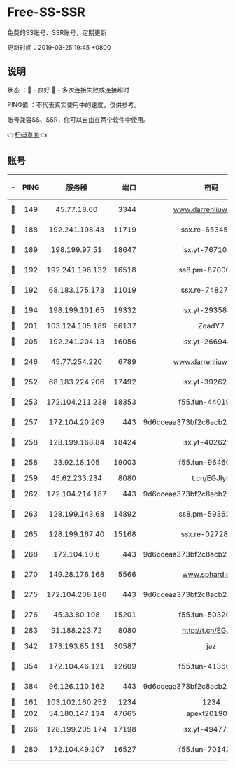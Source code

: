 # Free-SS-SSR

免费的SS账号、SSR账号，定期更新

更新时间：2019-03-25 19:45 +0800

## 说明

状态     ：🙂 - 良好 🙁 - 多次连接失败或连接超时

PING值   ：不代表真实使用中的速度，仅供参考。

账号兼容SS、SSR，你可以自由在两个软件中使用。

👉[扫码页面](https://liesauer.github.io/Free-SS-SSR/)👈

## 账号

|-|PING|服务器|端口|密码|加密方式|区域|
|:----:|:----:|:-----:|-----:|:----:|:----:|:----:|
|🙂|149|45.77.18.60|3344|www.darrenliuwei.com|aes-256-cfb|JP|
|🙂|188|192.241.198.43|11719|ssx.re-65345978|aes-256-cfb|US|
|🙂|189|198.199.97.51|18647|isx.yt-76710107|aes-256-cfb|US|
|🙂|192|192.241.196.132|16518|ss8.pm-87000545|aes-256-cfb|US|
|🙂|192|68.183.175.173|11019|ssx.re-74827421|aes-256-cfb|US|
|🙂|194|198.199.101.65|19332|isx.yt-29358597|aes-256-cfb|US|
|🙂|201|103.124.105.189|56137|ZqadY7|chacha20|CN|
|🙂|205|192.241.204.13|16056|isx.yt-26694898|aes-256-cfb|US|
|🙂|246|45.77.254.220|6789|www.darrenliuwei.com|aes-256-cfb|SG|
|🙂|252|68.183.224.206|17492|isx.yt-39262764|aes-256-cfb|SG|
|🙂|253|172.104.211.238|18353|f55.fun-44019178|aes-256-cfb|US|
|🙂|257|172.104.20.209|443|9d6cceaa373bf2c8acb22e60b6a58be6|aes-256-cfb|US|
|🙂|258|128.199.168.84|18424|isx.yt-40262228|aes-256-cfb|SG|
|🙂|258|23.92.18.105|19003|f55.fun-96460512|aes-256-cfb|US|
|🙂|259|45.62.233.234|8080|t.cn/EGJIyrl|rc4-md5|CA|
|🙂|262|172.104.214.187|443|9d6cceaa373bf2c8acb22e60b6a58be6|aes-256-cfb|US|
|🙂|263|128.199.143.68|14892|ss8.pm-59362021|aes-256-cfb|SG|
|🙂|265|128.199.167.40|15168|ssx.re-02728847|aes-256-cfb|SG|
|🙂|268|172.104.10.6|443|9d6cceaa373bf2c8acb22e60b6a58be6|aes-256-cfb|US|
|🙂|270|149.28.176.168|5566|www.sphard.com|aes-256-cfb|AU|
|🙂|275|172.104.208.180|443|9d6cceaa373bf2c8acb22e60b6a58be6|aes-256-cfb|US|
|🙂|276|45.33.80.198|15201|f55.fun-50320612|aes-256-cfb|US|
|🙂|283|91.188.223.72|8080|http://t.cn/EGJIyrl|rc4-md5|RU|
|🙂|342|173.193.85.131|30587|jaz|aes-256-cfb|US|
|🙂|354|172.104.46.121|12609|f55.fun-41366697|aes-256-cfb|SG|
|🙂|384|96.126.110.162|443|9d6cceaa373bf2c8acb22e60b6a58be6|aes-256-cfb|US|
|🙂|161|103.102.160.252|1234|1234|rc4-md5|JP|
|🙂|202|54.180.147.134|47665|apext2019001|chacha20|KR|
|🙂|266|128.199.205.174|17198|isx.yt-49477216|aes-256-cfb|SG|
|🙂|280|172.104.49.207|16527|f55.fun-70142394|aes-256-cfb|SG|
